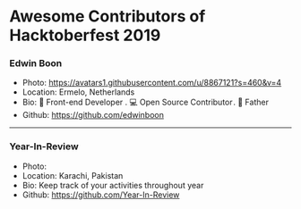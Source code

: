 # Awesome Contributors of Hacktoberfest 2019

### Edwin Boon
- Photo: https://avatars1.githubusercontent.com/u/8867121?s=460&v=4
- Location: Ermelo, Netherlands
- Bio: 📱 Front-end Developer . 💻 Open Source Contributor . 👶 Father 
- Github: https://github.com/edwinboon

-----------

### Year-In-Review
- Photo: 
- Location: Karachi, Pakistan
- Bio: Keep track of your activities throughout year
- Github: https://github.com/Year-In-Review
